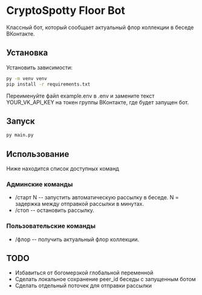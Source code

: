 # CryptoSpotty Floor Bot

Классный бот, который сообщает актуальный флор коллекции в беседе ВКонтакте.

## Установка
Установить зависимоcти:
```sh
py -m venv venv
pip install -r requirements.txt
```
Переименуйте файл example.env в .env и замените текст YOUR_VK_API_KEY на токен группы ВКонтакте, где будет запущен бот.

## Запуск
```sh
py main.py
```

## Использование
Ниже находится список доступных команд
### Админские команды
- /старт N -- запустить автоматическую рассылку в беседе. N = задержка между отправкой рассылки в минутах.
- /стоп -- остановить рассылку.

### Пользовательские команды
- /флор -- получить актуальный флор коллекции.

## TODO
- Избавиться от богомерзкой глобальной переменной
- Сделать локальное сохранение peer_id беседы с запущенным ботом
- Сделать отдельный поточек для отправки рассылки